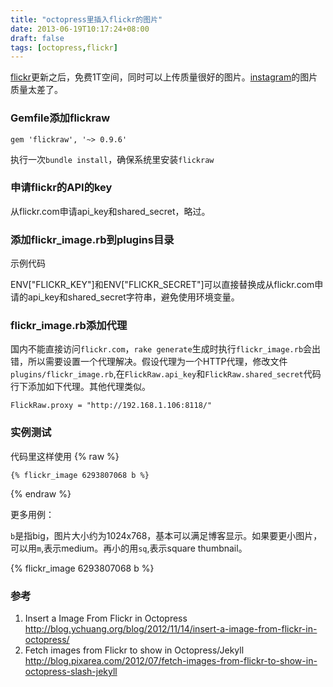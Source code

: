 ```yaml
---
title: "octopress里插入flickr的图片"
date: 2013-06-19T10:17:24+08:00
draft: false
tags: [octopress,flickr]
---
```

[flickr](http://www.flickr.com)更新之后，免费1T空间，同时可以上传质量很好的图片。[instagram](http://www.instagram.com)的图片质量太差了。

<!--more-->

### Gemfile添加flickraw

```
gem 'flickraw', '~> 0.9.6'
```

执行一次`bundle install`，确保系统里安装`flickraw`

### 申请flickr的API的key

从flickr.com申请api_key和shared_secret，略过。

### 添加flickr_image.rb到plugins目录

示例代码

<script src="https://gist.github.com/3156265.js?file=flickr_image.rb"></script>

ENV["FLICKR_KEY"]和ENV["FLICKR_SECRET"]可以直接替换成从flickr.com申请的api_key和shared_secret字符串，避免使用环境变量。

### flickr_image.rb添加代理

国内不能直接访问`flickr.com`，`rake generate`生成时执行`flickr_image.rb`会出错，所以需要设置一个代理解决。假设代理为一个HTTP代理，修改文件`plugins/flickr_image.rb`,在`FlickRaw.api_key`和`FlickRaw.shared_secret`代码行下添加如下代理。其他代理类似。

```
FlickRaw.proxy = "http://192.168.1.106:8118/"
```

### 实例测试

代码里这样使用
{% raw %}

~~~
{% flickr_image 6293807068 b %}
~~~

{% endraw %}

更多用例：

<script src="https://gist.github.com/3156265.js?file=2012-07-21-post-with-images-from-flickr.markdown_"></script>

`b`是指big，图片大小约为1024x768，基本可以满足博客显示。如果要更小图片，可以用`m`,表示medium。再小的用`sq`,表示square thumbnail。

{% flickr_image 6293807068 b %}

### 参考

1. Insert a Image From Flickr in Octopress <http://blog.ychuang.org/blog/2012/11/14/insert-a-image-from-flickr-in-octopress/>
2. Fetch images from Flickr to show in Octopress/Jekyll <http://blog.pixarea.com/2012/07/fetch-images-from-flickr-to-show-in-octopress-slash-jekyll>

